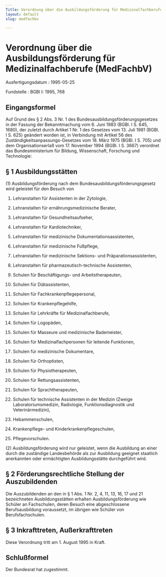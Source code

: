 ```yaml
---
Title: Verordnung über die Ausbildungsförderung für Medizinalfachberufe
layout: default
slug: medfachbv

---
```


# Verordnung über die Ausbildungsförderung für Medizinalfachberufe (MedFachbV)

Ausfertigungsdatum
:   1995-05-25

Fundstelle
:   BGBl I: 1995, 768



## Eingangsformel

Auf Grund des § 2 Abs. 3 Nr. 1 des Bundesausbildungsförderungsgesetzes
in der Fassung der Bekanntmachung vom 6. Juni 1983 (BGBl. I S. 645,
1680), der zuletzt durch Artikel 1 Nr. 1 des Gesetzes vom 13. Juli
1981 (BGBl. I S. 625) geändert worden ist, in Verbindung mit Artikel
56 des Zuständigkeitsanpassungs-Gesetzes vom 18. März 1975 (BGBl. I S.
705) und dem Organisationserlaß vom 17. November 1994 (BGBl. I S.
3667) verordnet das Bundesministerium für Bildung, Wissenschaft,
Forschung und Technologie:


## § 1 Ausbildungsstätten

(1) Ausbildungsförderung nach dem Bundesausbildungsförderungsgesetz
wird geleistet für den Besuch von

1.  Lehranstalten für Assistenten in der Zytologie,


2.  Lehranstalten für ernährungsmedizinische Berater,


3.  Lehranstalten für Gesundheitsaufseher,


4.  Lehranstalten für Kardiotechniker,


5.  Lehranstalten für medizinische Dokumentationsassistenten,


6.  Lehranstalten für medizinische Fußpflege,


7.  Lehranstalten für medizinische Sektions- und Präparationsassistenten,


8.  Lehranstalten für pharmazeutisch-technische Assistenten,


9.  Schulen für Beschäftigungs- und Arbeitstherapeuten,


10. Schulen für Diätassistenten,


11. Schulen für Fachkrankenpflegepersonal,


12. Schulen für Krankenpflegehilfe,


13. Schulen für Lehrkräfte für Medizinalfachberufe,


14. Schulen für Logopäden,


15. Schulen für Masseure und medizinische Bademeister,


16. Schulen für Medizinalfachpersonen für leitende Funktionen,


17. Schulen für medizinische Dokumentare,


18. Schulen für Orthoptisten,


19. Schulen für Physiotherapeuten,


20. Schulen für Rettungsassistenten,


21. Schulen für Sprachtherapeuten,


22. Schulen für technische Assistenten in der Medizin (Zweige
    Laboratoriumsmedizin, Radiologie, Funktionsdiagnostik und
    Veterinärmedizin),


23. Hebammenschulen,


24. Krankenpflege- und Kinderkrankenpflegeschulen,


25. Pflegevorschulen.




(2) Ausbildungsförderung wird nur geleistet, wenn die Ausbildung an
einer durch die zuständige Landesbehörde als zur Ausbildung geeignet
staatlich anerkannten oder ermächtigten Ausbildungsstätte durchgeführt
wird.


## § 2 Förderungsrechtliche Stellung der Auszubildenden

Die Auszubildenden an den in § 1 Abs. 1 Nr. 2, 4, 11, 13, 16, 17 und
21 bezeichneten Ausbildungsstätten erhalten Ausbildungsförderung wie
Schüler an Fachschulen, deren Besuch eine abgeschlossene
Berufsausbildung voraussetzt, im übrigen wie Schüler von
Berufsfachschulen.


## § 3 Inkrafttreten, Außerkrafttreten

Diese Verordnung tritt am 1. August 1995 in Kraft.


## Schlußformel

Der Bundesrat hat zugestimmt.

